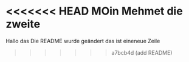 <<<<<<< HEAD
MOin Mehmet die zweite
=======
Hallo das
Die README wurde geändert
das ist eineneue Zeile
>>>>>>> a7bcb4d (add README)

